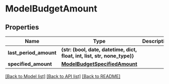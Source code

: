 # ModelBudgetAmount

## Properties
Name | Type | Description | Notes
------------ | ------------- | ------------- | -------------
**last_period_amount** | **{str: (bool, date, datetime, dict, float, int, list, str, none_type)}** |  | [optional] 
**specified_amount** | [**ModelBudgetSpecifiedAmount**](ModelBudgetSpecifiedAmount.md) |  | [optional] 

[[Back to Model list]](../README.md#documentation-for-models) [[Back to API list]](../README.md#documentation-for-api-endpoints) [[Back to README]](../README.md)


